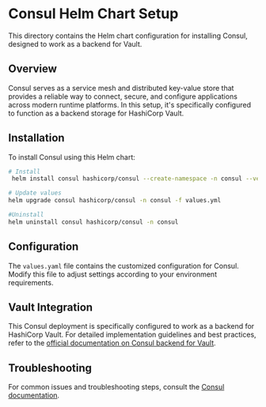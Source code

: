# Consul Helm Chart Setup

This directory contains the Helm chart configuration for installing Consul, designed to work as a backend for Vault.

## Overview

Consul serves as a service mesh and distributed key-value store that provides a reliable way to connect, secure, and configure applications across modern runtime platforms. In this setup, it's specifically configured to function as a backend storage for HashiCorp Vault.

## Installation

To install Consul using this Helm chart:

```bash
# Install
 helm install consul hashicorp/consul --create-namespace -n consul --version 1.6.3 -f values.yml

# Update values
helm upgrade consul hashicorp/consul -n consul -f values.yml

#Uninstall
helm uninstall consul hashicorp/consul -n consul
```

## Configuration

The `values.yaml` file contains the customized configuration for Consul. Modify this file to adjust settings according to your environment requirements.

## Vault Integration

This Consul deployment is specifically configured to work as a backend for HashiCorp Vault. For detailed implementation guidelines and best practices, refer to the [official documentation on Consul backend for Vault](https://arc.net/l/quote/madcxekt).

## Troubleshooting

For common issues and troubleshooting steps, consult the [Consul documentation](https://www.consul.io/docs/troubleshoot).
